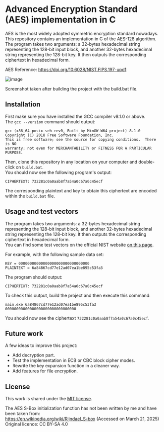 Advanced Encryption Standard (AES) implementation in C
======================================================

AES is the most widely adopted symmetric encryption standard nowadays. This repository contains an implementation in C of the AES-128 algorithm. The program takes two arguments: a 32-bytes hexadecimal string representing the 128-bit input block, and another 32-bytes hexadecimal string representing the 128-bit key. It then outputs the corresponding ciphertext in hexadecimal form.

AES Reference: https://doi.org/10.6028/NIST.FIPS.197-upd1

![image](https://github.com/user-attachments/assets/900b8428-7ed6-4c77-9a9c-df00db352c40)

Screenshot taken after building the project with the build.bat file.


Installation
------------

First make sure you have installed the GCC compiler v8.1.0 or above.  
The `gcc --version` command should output:
```
gcc (x86_64-posix-seh-rev0, Built by MinGW-W64 project) 8.1.0
Copyright (C) 2018 Free Software Foundation, Inc.
This is free software; see the source for copying conditions.  There is NO
warranty; not even for MERCHANTABILITY or FITNESS FOR A PARTICULAR PURPOSE.
```


Then, clone this repository in any location on your computer and double-click on `build.bat`.  
You should now see the following program's output:
```
CIPHERTEXT: 732281c0a0aab8f7a54a0c67a0c45ecf
```

The corresponding plaintext and key to obtain this ciphertext are encoded within the `build.bat` file.

Usage and test vectors
----------------------

The program takes two arguments: a 32-bytes hexadecimal string representing the 128-bit input block, and another 32-bytes hexadecimal string representing the 128-bit key. It then outputs the corresponding ciphertext in hexadecimal form.  
You can find some test vectors on the official NIST website [on this page](https://csrc.nist.gov/projects/cryptographic-algorithm-validation-program/block-ciphers).  

For example, with the following sample data set:  
```
KEY = 00000000000000000000000000000000
PLAINTEXT = 6a84867cd77e12ad07ea1be895c53fa3
```

The program should output:
```
CIPHERTEXT: 732281c0a0aab8f7a54a0c67a0c45ecf
```

To check this output, build the project and then execute this command:
```
main.exe 6a84867cd77e12ad07ea1be895c53fa3 00000000000000000000000000000000
```

You should now see the ciphertext `732281c0a0aab8f7a54a0c67a0c45ecf`.


Future work
-----------

A few ideas to improve this project:
- Add decryption part.
- Test the implementation in ECB or CBC block cipher modes.
- Rewrite the key expansion function in a cleaner way.
- Add features for file encryption.

License
-------

This work is shared under the [MIT license](LICENSE).  

The AES S-Box initialization function has not been written by me and have been taken from:  
https://en.wikipedia.org/wiki/Rijndael_S-box (Accessed on March 21, 2025)  
Original licence: CC BY-SA 4.0
